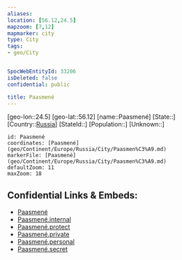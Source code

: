 ```yaml
---
aliases: 
location: [56.12,24.5]
mapzoom: [7,12] 
mapmarker: city 
type: City
tags:
- geo/City


SpocWebEntityId: 33206
isDeleted: false
confidential: public

title: Paasmené
---
```

[geo-lon::24.5]
[geo-lat::56.12]
[name::Paasmené]
[State::]
[Country::[Russia](geo/Continent/Europe/Russia.md)]
[StateId::]
[Population::]
[Unknown::]


```leaflet
id: Paasmené
coordinates: [Paasmené](geo/Continent/Europe/Russia/City/Paasmen%C3%A9.md)
markerFile: [Paasmené](geo/Continent/Europe/Russia/City/Paasmen%C3%A9.md)
defaultZoom: 11 
maxZoom: 18
```


## Confidential Links & Embeds: 
- [Paasmené](../../../../../../_public/geo/Continent/Europe/Russia/City/Paasmen%C3%A9.md) 
- [Paasmené.internal](../../../../../../_internal/geo/Continent/Europe/Russia/City/Paasmen%C3%A9.internal.md) 
- [Paasmené.protect](../../../../../../_protect/geo/Continent/Europe/Russia/City/Paasmen%C3%A9.protect.md) 
- [Paasmené.private](../../../../../../_private/geo/Continent/Europe/Russia/City/Paasmen%C3%A9.private.md) 
- [Paasmené.personal](../../../../../../_personal/geo/Continent/Europe/Russia/City/Paasmen%C3%A9.personal.md) 
- [Paasmené.secret](../../../../../../_secret/geo/Continent/Europe/Russia/City/Paasmen%C3%A9.secret.md) 
